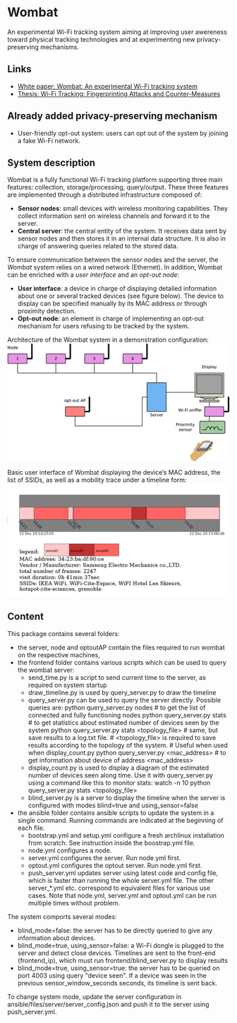 # Wombat

An experimental Wi-Fi tracking system aiming at improving user awereness toward physical tracking technologies and at experimenting new privacy-preserving mechanisms.

## Links

- [White paper: Wombat: An experimental Wi-Fi tracking system](https://hal.inria.fr/hal-01679007/document)
- [Thesis: Wi-Fi Tracking: Fingerprinting Attacks and Counter-Measures](https://hal.archives-ouvertes.fr/tel-01659783/)

## Already added privacy-preserving mechanism

- User-friendly opt-out system: users can opt out of the system by joining a fake Wi-Fi network.

## System description

Wombat is a fully functional Wi-Fi tracking platform supporting three main features: collection, storage/processing, query/output. These three features are implemented through a distributed infrastructure composed of:
- **Sensor nodes**: small devices with wireless monitoring capabilities. They collect information sent on wireless channels and forward it to the server.
- **Central server**: the central entity of the system. It receives data sent by sensor nodes and then stores it in an internal data structure.  It is also in charge of answering queries related to the stored data.

To ensure communication between the sensor nodes and the server, the _Wombat_ system relies on a wired network (Ethernet). In addition, Wombat can be enriched with a _user interface_ and an _opt-out node_:
- **User interface**: a device in charge of displaying detailed information about one or several tracked devices (see figure below). The device to display can be specified manually by its MAC address or through proximity detection.
- **Opt-out node**: an element in charge of implementing an opt-out mechanism for users refusing to be tracked by the system.

Architecture of the Wombat system in a demonstration configuration:
![Architecture of the Wombat system in a demonstration configuration](figures/Wombat.png?raw=true "Architecture of the Wombat system in a demonstration configuration")

Basic user interface of Wombat displaying the device’s MAC address, the list of SSIDs, as well as a mobility trace under a timeline form:
![Basic user interface of Wombat displaying the device’s MAC address, the list of SSIDs, as well as a mobility trace under a timeline form](figures/front-end.png?raw=true "Basic user interface of Wombat displaying the device’s MAC address, the list of SSIDs, as well as a mobility trace under a timeline form")

## Content

This package contains several folders:
- the server, node and optoutAP contain the files required to run wombat on the respective machines,
- the frontend folder contains various scripts which can be used to query the wombat server:
  * send_time.py is a script to send current time to the server, as required on system startup
  * draw_timeline.py is used by query_server.py to draw the timeline
  * query_server.py can be used to query the server directly. Possible queries are:
python query_server.py nodes   # to get the list of connected and fully functioning nodes
python query_server.py stats   # to get statistics about estimated number of devices seen by the system
python query_server.py stats <topology_file>   # same, but save results to a log.txt file.
                                               # <topology_file> is required to save results according to the topology of the system.
                                               # Useful when used when display_count.py
python query_server.py <mac_address>   # to get information about device of address <mac_address>
  * display_count.py is used to display a diagram of the estimated number of devices seen along time.
    Use it with query_server.py using a command like this to monitor stats:
watch -n 10 python query_server.py stats <topology_file>
  * blind_server.py is a server to display the timeline when the server is configured
    with modes blind=true and using_sensor=false
- the ansible folder contains ansible scripts to update the system in a single command.
  Running commands are indicated at the beginning of each file.
  * bootstrap.yml and setup.yml configure a fresh archlinux installation from
    scratch. See instruction inside the boostrap.yml file.
  * node.yml configures a node.
  * server.yml configures the server. Run node.yml first.
  * optout.yml configures the optout server. Run node.yml first.
  * push_server.yml updates server using latest code and config file, which is
    faster than running the whole server.yml file.
  The other server_*.yml etc. correspond to equivalent files for various use cases.
  Note that node.yml, server.yml and optout.yml can be run multiple times without problem.

The system comports several modes:
- blind_mode=false: the server has to be directly queried to give any information about devices.
- blind_mode=true, using_sensor=false: a Wi-Fi dongle is plugged to the server and
  detect close devices. Timelines are sent to the front-end (frontend_ip),
  which must run frontend/blind_server.py to display results
- blind_mode=true, using_sensor=true: the server has to be queried on port 4003
  using query "device seen". If a device was seen in the previous sensor_window_seconds seconds,
  its timeline is sent back.

To change system mode, update the server configuration in ansible/files/server/server_config.json
and push it to the server using push_server.yml.
